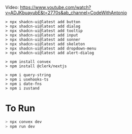 Video: https://www.youtube.com/watch?v=ADJKbuayubE&t=2770s&ab_channel=CodeWithAntonio

```
> npx shadcn-ui@latest add button
> npx shadcn-ui@latest add dialog
> npx shadcn-ui@latest add tooltip
> npx shadcn-ui@latest add input
> npx shadcn-ui@latest add sonner
> npx shadcn-ui@latest add skeleton
> npx shadcn-ui@latest add dropdown-menu
> npx shadcn-ui@latest add alert-dialog

> npm install convex
> npm install @clerk/nextjs

> npm i query-string
> npm i usehooks-ts
> npm i date-fns
> npm i zustand
```


# To Run
```bash
> npx convex dev
> npm run dev
```